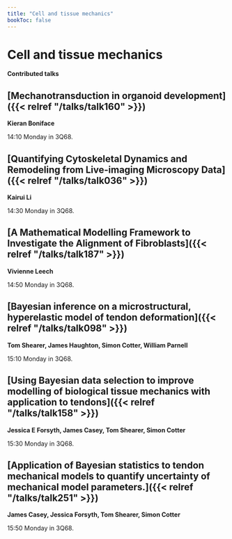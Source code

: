 ```yaml
---
title: "Cell and tissue mechanics"
bookToc: false
---
```


# Cell and tissue mechanics

**Contributed talks**


## [Mechanotransduction in organoid development]({{< relref "/talks/talk160" >}})

**Kieran Boniface**

14:10 Monday in 3Q68.


## [Quantifying Cytoskeletal Dynamics and Remodeling from Live-imaging Microscopy Data]({{< relref "/talks/talk036" >}})

**Kairui Li**

14:30 Monday in 3Q68.


## [A Mathematical Modelling Framework to Investigate the Alignment of Fibroblasts]({{< relref "/talks/talk187" >}})

**Vivienne Leech**

14:50 Monday in 3Q68.


## [Bayesian inference on a microstructural, hyperelastic model of tendon deformation]({{< relref "/talks/talk098" >}})

**Tom Shearer, James Haughton, Simon Cotter, William Parnell**

15:10 Monday in 3Q68.


## [Using Bayesian data selection to improve modelling of biological tissue mechanics with application to tendons]({{< relref "/talks/talk158" >}})

**Jessica E Forsyth, James Casey, Tom Shearer, Simon Cotter**

15:30 Monday in 3Q68.


## [Application of Bayesian statistics to tendon mechanical models to quantify uncertainty of mechanical model parameters.]({{< relref "/talks/talk251" >}})

**James Casey, Jessica Forsyth, Tom Shearer, Simon Cotter**

15:50 Monday in 3Q68.


